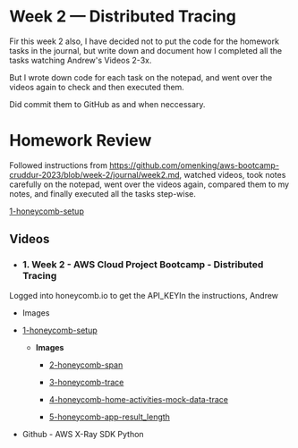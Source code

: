 # Week 2 — Distributed Tracing

Fir this week 2 also, I have decided not to put the code for the homework tasks in the journal, but write down and document how I completed all the tasks watching Andrew's Videos 2-3x.

But I wrote down code for each task on the notepad, and went over the videos again to check and then executed them.

Did commit them to GitHub as and when neccessary.


# Homework Review

Followed instructions from https://github.com/omenking/aws-bootcamp-cruddur-2023/blob/week-2/journal/week2.md, watched videos, took notes carefully on the notepad,
went over the videos again, compared them to my notes, and finally executed all the tasks step-wise.

[1-honeycomb-setup](https://github.com/omenking/aws-bootcamp-cruddur-2023/blob/week-2/journal/week2.md)

## Videos

- ### 1. Week 2 - AWS Cloud Project Bootcamp - Distributed Tracing

Logged into honeycomb.io to get the API_KEYIn the instructions, Andrew

- Images

- [1-honeycomb-setup](https://github.com/omenking/aws-bootcamp-cruddur-2023/blob/week-2/journal/week2.md)


     - **Images**

     

        - [2-honeycomb-span](https://github.com/omenking/aws-bootcamp-cruddur-2023/blob/week-2/journal/week2.md)

        - [3-honeycomb-trace](https://github.com/omenking/aws-bootcamp-cruddur-2023/blob/week-2/journal/week2.md)

        - [4-honeycomb-home-activities-mock-data-trace]()
        
        - [5-honeycomb-app-result_length]()


- Github - AWS X-Ray SDK Python



